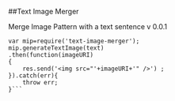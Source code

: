 ##Text Image Merger

Merge Image Pattern with a text sentence
v 0.0.1

```
var mip=require('text-image-merger');
mip.generateTextImage(text)
.then(function(imageURI)
{
	res.send('<img src="'+imageURI+'" />') ;
}).catch(err){
	throw err;
}```